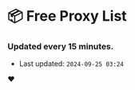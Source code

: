 # :package: Free Proxy List
### Updated every 15 minutes.

- Last updated: `2024-09-25 03:24`

:heart:
